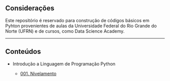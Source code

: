 ## Considerações

Este repositório é reservado para construção de códigos básicos em Pyhton provenientes de aulas da Universidade Federal do Rio Grande do Norte (UFRN) e de cursos, como Data Science Academy.



---



## Conteúdos

- Introdução a Linguagem de Programação Python

	- [001. Nivelamento](https://github.com/feliiperiicardo/Oficina-Python/blob/main/001-pythonNivelamento.ipynb) 